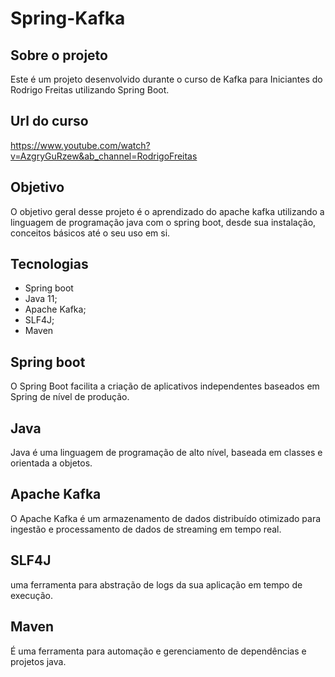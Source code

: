# Spring-Kafka

## Sobre o projeto

Este é um projeto desenvolvido durante o curso de Kafka para Iniciantes do Rodrigo Freitas utilizando Spring Boot.

## Url do curso

https://www.youtube.com/watch?v=AzgryGuRzew&ab_channel=RodrigoFreitas

## Objetivo

O objetivo geral desse projeto é o aprendizado do apache kafka utilizando a linguagem de programação java com o spring boot, desde sua instalação, conceitos básicos até o seu uso em si.

## Tecnologias

- Spring boot
- Java 11;
- Apache Kafka;
- SLF4J;
- Maven

## Spring boot
O Spring Boot facilita a criação de aplicativos independentes baseados em Spring de nível de produção.

## Java
Java é uma linguagem de programação de alto nível, baseada em classes e orientada a objetos.

## Apache Kafka
O Apache Kafka é um armazenamento de dados distribuído otimizado para ingestão e processamento de dados de streaming em tempo real.

## SLF4J
 uma ferramenta para abstração de logs da sua aplicação em tempo de execução.

## Maven
É uma ferramenta para automação e gerenciamento de dependências e projetos java.
